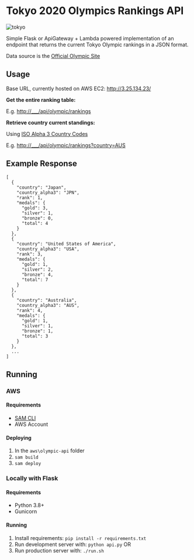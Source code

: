 # Tokyo 2020 Olympics Rankings API 

![tokyo](https://stillmed.olympics.com/media/Images/OlympicOrg/News/2016/04/25/25-04-16-tokyo-logo-thumbnail.jpg?interpolation=lanczos-none&resize=1413:800)

Simple Flask or ApiGateway + Lambda powered implementation of an endpoint that returns the current Tokyo Olympic rankings in a JSON format. 

Data source is the [Official Olympic Site](https://olympics.com/tokyo-2020/olympic-games/en/results/all-sports/medal-standings.htm)

## Usage 

Base URL, currently hosted on AWS EC2: http://3.25.134.23/

**Get the entire ranking table:** 

E.g. [http://___/api/olympic/rankings](http://3.25.134.23/api/olympic/rankings)

**Retrieve country current standings:** 

Using [ISO Alpha 3 Country Codes](https://en.wikipedia.org/wiki/List_of_ISO_3166_country_codes)

E.g. [http://___/api/olympic/rankings?country=AUS](http://3.25.134.23/api/olympic/rankings)


## Example Response 

```
[
  {
    "country": "Japan",
    "country_alpha3": "JPN",
    "rank": 1,
    "medals": {
      "gold": 3,
      "silver": 1,
      "bronze": 0,
      "total": 4
    }
  },
  {
    "country": "United States of America",
    "country_alpha3": "USA",
    "rank": 3,
    "medals": {
      "gold": 1,
      "silver": 2,
      "bronze": 4,
      "total": 7
    }
  },
  {
    "country": "Australia",
    "country_alpha3": "AUS",
    "rank": 4,
    "medals": {
      "gold": 1,
      "silver": 1,
      "bronze": 1,
      "total": 3
    }
  },
  ...
]
```

## Running 

### AWS 

#### Requirements

- [SAM CLI](https://docs.aws.amazon.com/serverless-application-model/latest/developerguide/serverless-sam-cli-install.html)
- AWS Account 

#### Deploying 

1. In the `aws\olympic-api` folder 
2. `sam build`
3. `sam deploy`

### Locally with Flask

#### Requirements

- Python 3.8+ 
- Gunicorn 

#### Running

1. Install requirements: `pip install -r requirements.txt` 
2. Run development server with: `python api.py` OR 
3. Run production server with: `./run.sh` 
